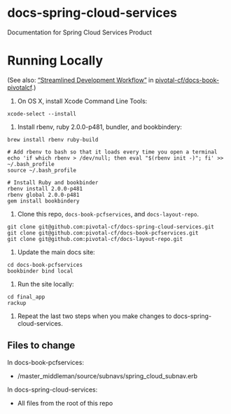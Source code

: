 # docs-spring-cloud-services
Documentation for Spring Cloud Services Product

# Running Locally

(See also: [&#8220;Streamlined Development Workflow&#8221;](https://github.com/pivotal-cf/docs-book-pivotalcf#streamlined-development-workflow) in [pivotal-cf/docs-book-pivotalcf](https://github.com/pivotal-cf/docs-book-pivotalcf).)

1. On OS X, install Xcode Command Line Tools:

  ```
xcode-select --install
  ```

1. Install rbenv, ruby 2.0.0-p481, bundler, and bookbindery:
  
  ```
brew install rbenv ruby-build

# Add rbenv to bash so that it loads every time you open a terminal
echo 'if which rbenv > /dev/null; then eval "$(rbenv init -)"; fi' >> ~/.bash_profile
source ~/.bash_profile

# Install Ruby and bookbinder
rbenv install 2.0.0-p481
rbenv global 2.0.0-p481
gem install bookbindery
  ```
  
1. Clone this repo, `docs-book-pcfservices`, and `docs-layout-repo`.
  
  ```
git clone git@github.com:pivotal-cf/docs-spring-cloud-services.git
git clone git@github.com:pivotal-cf/docs-book-pcfservices.git
git clone git@github.com:pivotal-cf/docs-layout-repo.git
  ```

1. Update the main docs site:
  
  ```
cd docs-book-pcfservices
bookbinder bind local
  ```
  
1. Run the site locally:

  ```
cd final_app
rackup
  ```
  
1. Repeat the last two steps when you make changes to docs-spring-cloud-services.

## Files to change

In docs-book-pcfservices:
- /master_middleman/source/subnavs/spring_cloud_subnav.erb

In docs-spring-cloud-services:
- All files from the root of this repo



